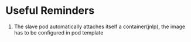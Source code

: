 # Useful Reminders

1. The slave pod automatically attaches itself a container(jnlp), the image has to be configured in pod template